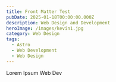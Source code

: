 ```yaml
---
title: Front Matter Test
pubDate: 2025-01-18T00:00:00.000Z
description: Web Design and Development
heroImage: /images/kevin1.jpg
category: Web Design
tags:
  - Astro
  - Web Development
  - Web Design
---
```


Lorem Ipsum Web Dev
